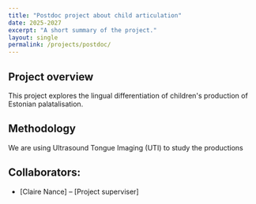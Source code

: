 ```yaml
---
title: "Postdoc project about child articulation"
date: 2025-2027
excerpt: "A short summary of the project."
layout: single
permalink: /projects/postdoc/
---
```


## Project overview

This project explores the lingual differentiation of children's production of Estonian palatalisation.

## Methodology
We are using Ultrasound Tongue Imaging (UTI) to study the productions

## Collaborators:
- [Claire Nance] – [Project superviser]
